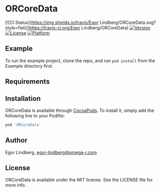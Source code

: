 # ORCoreData

[![CI Status](https://img.shields.io/travis/Egor Lindberg/ORCoreData.svg?style=flat)](https://travis-ci.org/Egor Lindberg/ORCoreData)
[![Version](https://img.shields.io/cocoapods/v/ORCoreData.svg?style=flat)](https://cocoapods.org/pods/ORCoreData)
[![License](https://img.shields.io/cocoapods/l/ORCoreData.svg?style=flat)](https://cocoapods.org/pods/ORCoreData)
[![Platform](https://img.shields.io/cocoapods/p/ORCoreData.svg?style=flat)](https://cocoapods.org/pods/ORCoreData)

## Example

To run the example project, clone the repo, and run `pod install` from the Example directory first.

## Requirements

## Installation

ORCoreData is available through [CocoaPods](https://cocoapods.org). To install
it, simply add the following line to your Podfile:

```ruby
pod 'ORCoreData'
```

## Author

Egor Lindberg, egor-lindberg@omega-r.com

## License

ORCoreData is available under the MIT license. See the LICENSE file for more info.
